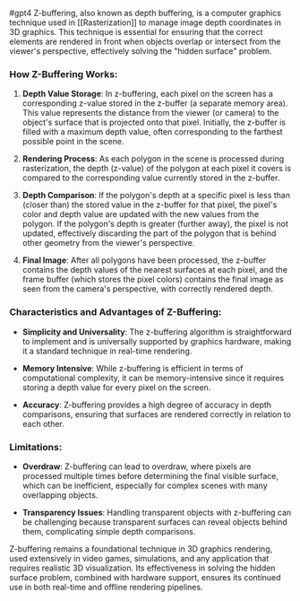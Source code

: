 #gpt4 
Z-buffering, also known as depth buffering, is a computer graphics technique used in [[Rasterization]] to manage image depth coordinates in 3D graphics. This technique is essential for ensuring that the correct elements are rendered in front when objects overlap or intersect from the viewer's perspective, effectively solving the "hidden surface" problem.

### How Z-Buffering Works:

1. **Depth Value Storage**: In z-buffering, each pixel on the screen has a corresponding z-value stored in the z-buffer (a separate memory area). This value represents the distance from the viewer (or camera) to the object's surface that is projected onto that pixel. Initially, the z-buffer is filled with a maximum depth value, often corresponding to the farthest possible point in the scene.

2. **Rendering Process**: As each polygon in the scene is processed during rasterization, the depth (z-value) of the polygon at each pixel it covers is compared to the corresponding value currently stored in the z-buffer.

3. **Depth Comparison**: If the polygon's depth at a specific pixel is less than (closer than) the stored value in the z-buffer for that pixel, the pixel's color and depth value are updated with the new values from the polygon. If the polygon's depth is greater (further away), the pixel is not updated, effectively discarding the part of the polygon that is behind other geometry from the viewer's perspective.

4. **Final Image**: After all polygons have been processed, the z-buffer contains the depth values of the nearest surfaces at each pixel, and the frame buffer (which stores the pixel colors) contains the final image as seen from the camera's perspective, with correctly rendered depth.

### Characteristics and Advantages of Z-Buffering:

- **Simplicity and Universality**: The z-buffering algorithm is straightforward to implement and is universally supported by graphics hardware, making it a standard technique in real-time rendering.

- **Memory Intensive**: While z-buffering is efficient in terms of computational complexity, it can be memory-intensive since it requires storing a depth value for every pixel on the screen.

- **Accuracy**: Z-buffering provides a high degree of accuracy in depth comparisons, ensuring that surfaces are rendered correctly in relation to each other.

### Limitations:

- **Overdraw**: Z-buffering can lead to overdraw, where pixels are processed multiple times before determining the final visible surface, which can be inefficient, especially for complex scenes with many overlapping objects.

- **Transparency Issues**: Handling transparent objects with z-buffering can be challenging because transparent surfaces can reveal objects behind them, complicating simple depth comparisons.

Z-buffering remains a foundational technique in 3D graphics rendering, used extensively in video games, simulations, and any application that requires realistic 3D visualization. Its effectiveness in solving the hidden surface problem, combined with hardware support, ensures its continued use in both real-time and offline rendering pipelines.